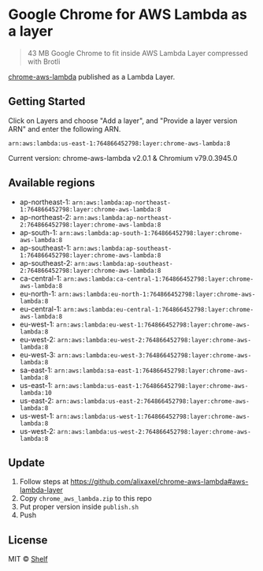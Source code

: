# Google Chrome for AWS Lambda as a layer

> 43 MB Google Chrome to fit inside AWS Lambda Layer compressed with Brotli

[chrome-aws-lambda](https://github.com/alixaxel/chrome-aws-lambda) published as a Lambda Layer.

## Getting Started

Click on Layers and choose "Add a layer", and "Provide a layer version
ARN" and enter the following ARN.

```
arn:aws:lambda:us-east-1:764866452798:layer:chrome-aws-lambda:8
```

Current version: chrome-aws-lambda v2.0.1 & Chromium v79.0.3945.0

## Available regions

* ap-northeast-1: `arn:aws:lambda:ap-northeast-1:764866452798:layer:chrome-aws-lambda:8`
* ap-northeast-2: `arn:aws:lambda:ap-northeast-2:764866452798:layer:chrome-aws-lambda:8`
* ap-south-1: `arn:aws:lambda:ap-south-1:764866452798:layer:chrome-aws-lambda:8`
* ap-southeast-1: `arn:aws:lambda:ap-southeast-1:764866452798:layer:chrome-aws-lambda:8`
* ap-southeast-2: `arn:aws:lambda:ap-southeast-2:764866452798:layer:chrome-aws-lambda:8`
* ca-central-1: `arn:aws:lambda:ca-central-1:764866452798:layer:chrome-aws-lambda:8`
* eu-north-1: `arn:aws:lambda:eu-north-1:764866452798:layer:chrome-aws-lambda:8`
* eu-central-1: `arn:aws:lambda:eu-central-1:764866452798:layer:chrome-aws-lambda:8`
* eu-west-1: `arn:aws:lambda:eu-west-1:764866452798:layer:chrome-aws-lambda:8`
* eu-west-2: `arn:aws:lambda:eu-west-2:764866452798:layer:chrome-aws-lambda:8`
* eu-west-3: `arn:aws:lambda:eu-west-3:764866452798:layer:chrome-aws-lambda:8`
* sa-east-1: `arn:aws:lambda:sa-east-1:764866452798:layer:chrome-aws-lambda:8`
* us-east-1: `arn:aws:lambda:us-east-1:764866452798:layer:chrome-aws-lambda:10`
* us-east-2: `arn:aws:lambda:us-east-2:764866452798:layer:chrome-aws-lambda:8`
* us-west-1: `arn:aws:lambda:us-west-1:764866452798:layer:chrome-aws-lambda:8`
* us-west-2: `arn:aws:lambda:us-west-2:764866452798:layer:chrome-aws-lambda:8`


## Update

1. Follow steps at https://github.com/alixaxel/chrome-aws-lambda#aws-lambda-layer
2. Copy `chrome_aws_lambda.zip` to this repo
3. Put proper version inside `publish.sh`
4. Push

## License

MIT © [Shelf](https://shelf.io)
